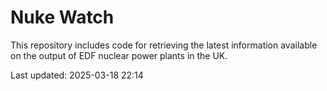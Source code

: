 # Nuke Watch

This repository includes code for retrieving the latest information available on the output of EDF nuclear power plants in the UK.

Last updated: 2025-03-18 22:14